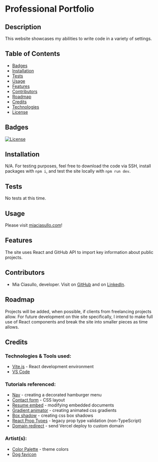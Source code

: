 # Professional Portfolio

## Description

This website showcases my abilities to write code in a variety of settings.

## Table of Contents

- [Badges](#badges)
- [Installation](#installation)
- [Tests](#tests)
- [Usage](#usage)
- [Features](#features)
- [Contributors](#contributors)
- [Roadmap](#roadmap)
- [Credits](#credits)
- [Technologies](#technologies)
- [License](#license)

## Badges

[![License](https://img.shields.io/badge/license-MIT-blue?logo=github)](https://github.com/miacias/setzu-live-store/blob/main/LICENSE)

## Installation

N/A. For testing purposes, feel free to download the code via SSH, install packages with `npm i`, and test the site locally with `npm run dev`.

## Tests

No tests at this time.

## Usage

Please visit [miaciasullo.com](https://www.miaciasullo.com/)!

## Features

The site uses React and GitHub API to import key information about public projects.

## Contributors

- Mia Ciasullo, developer. Visit on [GitHub](https://github.com/miacias) and on [LinkedIn](https://www.linkedin.com/in/miaciasullo).

## Roadmap

Projects will be added, when possible, if clients from freelancing projects allow.
For future development on thie site specifically, I intend to make full use of React components and break the site into smaller pieces as time allows.

## Credits

### Technologies & Tools used:

- [Vite.js](https://vitejs.dev/) - React development environment
- [VS Code](https://code.visualstudio.com/)

### Tutorials referenced:

- [Nav](https://alvarotrigo.com/blog/hamburger-menu-css/) - creating a decorated hamburger menu
- [Contact form](https://codepen.io/bobbykorec/pen/qOGbyr) - CSS layout
- [Resume embed](https://stackoverflow.com/questions/36146508/google-docs-iframe-how-to-customize-the-css-of-an-embedded-google-docs-iframe) - modifying embedded documents
- [Gradient animator](https://www.gradient-animator.com/) - creating animated css gradients
- [Box shadow](https://www.cssmatic.com/box-shadow) - creating css box shadows
- [React Prop Types](https://legacy.reactjs.org/docs/typechecking-with-proptypes.html) - legacy prop type validation (non-TypeScript)
- [Domain redirect](https://jorgearuv.dev/setting-up-namecheap-domain-in-vercel) - send Vercel deploy to custom domain

### Artist(s):

- [Color Palette](https://mycolor.space/?hex=%2367548C&sub=1) - theme colors
- [Dog favicon](https://www.flaticon.com/free-icon/dog_1723750?term=dog&page=1&position=25&origin=tag&related_id=1723750)
